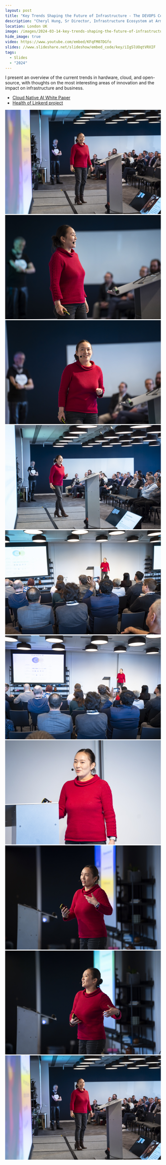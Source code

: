 ```yaml
---
layout: post
title: "Key Trends Shaping the Future of Infrastructure - The DEVOPS Conference"
description: "Cheryl Hung, Sr Director, Infrastructure Ecosystem at Arm, presents at the DevOps Conference, London"
location: London UK
image: /images/2024-03-14-key-trends-shaping-the-future-of-infrastructure-the-devops-conference-7.jpg
hide_image: true
video: https://www.youtube.com/embed/KFqFM07DGfo
slides: //www.slideshare.net/slideshow/embed_code/key/iIgSlUOqtVRXIF
tags:
  - Slides
  - "2024"
---
```


I present an overview of the current trends in hardware, cloud, and open-source, with thoughts on the most interesting areas of innovation and the impact on infrastructure and business.

* [Cloud Native AI White Paper](https://docs.google.com/document/d/14m-ilC2xzg6P4S1XCSaeqPNCUUEvF2Kew1tXrdW6PUQ/edit)
* [Health of Linkerd project](https://github.com/cncf/toc/issues/1262)

![](/images/2024-03-14-key-trends-shaping-the-future-of-infrastructure-the-devops-conference-1.jpg)
![](/images/2024-03-14-key-trends-shaping-the-future-of-infrastructure-the-devops-conference-2.jpg)
![](/images/2024-03-14-key-trends-shaping-the-future-of-infrastructure-the-devops-conference-3.jpg)
![](/images/2024-03-14-key-trends-shaping-the-future-of-infrastructure-the-devops-conference-4.jpg)
![](/images/2024-03-14-key-trends-shaping-the-future-of-infrastructure-the-devops-conference-5.jpg)
![](/images/2024-03-14-key-trends-shaping-the-future-of-infrastructure-the-devops-conference-6.jpg)
![](/images/2024-03-14-key-trends-shaping-the-future-of-infrastructure-the-devops-conference-7.jpg)
![](/images/2024-03-14-key-trends-shaping-the-future-of-infrastructure-the-devops-conference-8.jpg)
![](/images/2024-03-14-key-trends-shaping-the-future-of-infrastructure-the-devops-conference-9.jpg)
![](/images/2024-03-14-key-trends-shaping-the-future-of-infrastructure-the-devops-conference-1.jpg)
